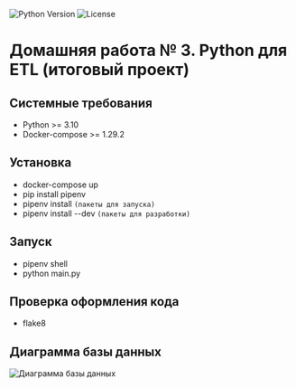 <p align="left">
   <img src="https://img.shields.io/badge/python-3.10-green" alt="Python Version">
   <img src="https://img.shields.io/badge/Licence-MIT-blueviolet" alt="License">
</p>

# Домашняя работа № 3. Python для ETL (итоговый проект)

## Системные требования
* Python >= 3.10
* Docker-compose >= 1.29.2

## Установка
* docker-compose up 
* pip install pipenv
* pipenv install `(пакеты для запуска)`
* pipenv install --dev `(пакеты для разработки)`

## Запуск
* pipenv shell
* python main.py

## Проверка оформления кода
* flake8

## Диаграмма базы данных
![Диаграмма базы данных](docs/db.png)
